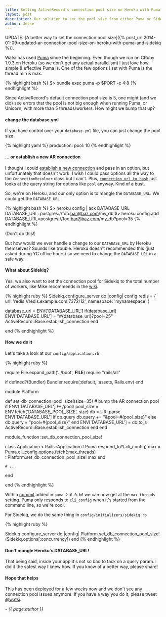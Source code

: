 ```yaml
---
title: Setting ActiveRecord's connection pool size on Heroku with Puma and Sidekiq
layout: post
description: Our solution to set the pool size from either Puma or Sidekiq.
author: Jesse
---
```


UPDATE: [A better way to set the connection pool size]({% post_url 2014-01-09-updated-ar-connection-pool-size-on-heroku-with-puma-and-sidekiq %}).

Watsi has used [Puma](http://puma.io) since the beginning. Even
though we run on CRuby 1.9.3 on Heroku (so we don't get any
actual parallelism) I just love how simple & effective Puma is. One
of the few options I set with Puma is the thread min & max.

{% highlight bash %}
$> bundle exec puma -p $PORT -c 4:8
{% endhighlight %}

Since ActiveRecord's default connection pool size is 5, one might
(and we did) see errors that the pool is not big enough when running
Puma, or Unicorn, with more than 5 threads/workers. How might we bump
that up?

#### change the database.yml

If you have control over your `database.yml` file, you can just change
the pool size.

{% highlight yaml %}
production:
  pool: 10
{% endhighlight %}

#### ... or establish a new AR connection

I thought I could [establish a new connection](http://api.rubyonrails.org/classes/ActiveRecord/Base.html#method-c-establish_connection)
and pass in an option, but unfortunately that doesn't work. I wish I could pass options
all the way to the `ConnectionResolver` class but I can't. Plus,
[`connection_url_to_hash`](https://github.com/rails/rails/blob/e7a6b92959012ffde730b2daa38ecd006570779c/activerecord/lib/active_record/connection_adapters/abstract/connection_specification.rb#L60-L77)
just looks at the query string for options like `pool` anyway. Kind of a bust.

So, we're on Heroku, and our only option is to mangle the `DATABASE_URL`.
We could get the `DATABASE_URL`

{% highlight bash %}
$> heroku config | ack DATABASE_URL
DATABASE_URL:      postgres://foo:bar@baz.com/my_db
$> heroku config:add DATABASE_URL=postgres://foo:bar@baz.com/my_db?pool=35
{% endhighlight %}

(Don't do this!)

But how would we ever handle a change to our `DATABASE_URL` by Heroku themselves?
Sounds like trouble. Heroku doesn't recommended this (just asked during
YC office hours) so we need to change the `DATABASE_URL` in a safe way.

#### What about Sidekiq?

Yes, we also want to set the connection pool for Sidekiq to the total number
of workers, like Mike recommends in the [wiki](https://github.com/mperham/sidekiq/wiki/Advanced-Options).

{% highlight ruby %}
Sidekiq.configure_server do |config|
  config.redis = { url: 'redis://redis.example.com:7372/12', namespace: 'mynamespace' }

  database_url = ENV['DATABASE_URL']
  if(database_url)
    ENV['DATABASE_URL'] = "#{database_url}?pool=25"
    ActiveRecord::Base.establish_connection
  end

end
{% endhighlight %}

#### How we do it

Let's take a look at our `config/application.rb`

{% highlight ruby %}

require File.expand_path('../boot', __FILE__)
require "rails/all"

if defined?(Bundler)
  Bundler.require(:default, :assets, Rails.env)
end

module Platform

  def set_db_connection_pool_size!(size=35)
    # bump the AR connection pool
    if ENV['DATABASE_URL'] !~ /pool/
      pool_size = ENV.fetch('DATABASE_POOL_SIZE', size)
      db = URI.parse ENV['DATABASE_URL']
      if db.query
        db.query += "&pool=#{pool_size}"
      else
        db.query = "pool=#{pool_size}"
      end
      ENV['DATABASE_URL'] = db.to_s
      ActiveRecord::Base.establish_connection
    end
  end

  module_function :set_db_connection_pool_size!

  class Application < Rails::Application
    if Puma.respond_to?(:cli_config)
      max = Puma.cli_config.options.fetch(:max_threads)
      ::Platform.set_db_connection_pool_size! max
    end

    # ...
  end

end
{% endhighlight %}

With a [commit](https://github.com/puma/puma/commit/211aef15899a8e5b21174e74519193ead07768c9)
added in `puma 2.0.0.b6` we can now get at the `max_threads` setting. Puma only responds to
`cli_config` when it's started from the command line, so we're cool.

For Sidekiq, we do the same thing in `config/initializers/sidekiq.rb`

{% highlight ruby %}

Sidekiq.configure_server do |config|
  Platform.set_db_connection_pool_size!(Sidekiq.options[:concurrency])
end
{% endhighlight %}

#### Don't mangle Heroku's DATABASE_URL!

That being said, inside your app it's not so bad to tack on a query param.
I did it the safest way I knew how. If you know of a better way, please share!

#### Hope that helps

This has been deployed for a few weeks now and we don't see any connection pool issues anymore.
If you have a way you do it, please tweet [@watsi](https://twitter.com/watsi).

\- *{{ page.author }}*
